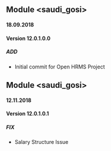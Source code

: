 ## Module <saudi_gosi>

#### 18.09.2018
#### Version 12.0.1.0.0
##### ADD
- Initial commit for Open HRMS Project


## Module <saudi_gosi>

#### 12.11.2018
#### Version 12.0.1.0.1
##### FIX
- Salary Structure Issue

